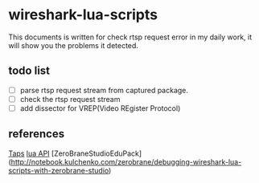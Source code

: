 # wireshark-lua-scripts
This documents is written for check rtsp request error in my daily work, it will
show you the problems it detected.

## todo list
- [ ] parse rtsp request stream from captured package.
- [ ] check the rtsp request stream
- [ ] add dissector for VREP(Video REgister Protocol)

## references
[Taps](https://wiki.wireshark.org/Lua/Taps)
[lua API](https://wiki.wireshark.org/LuaAPI)
[ZeroBraneStudioEduPack] (http://notebook.kulchenko.com/zerobrane/debugging-wireshark-lua-scripts-with-zerobrane-studio)